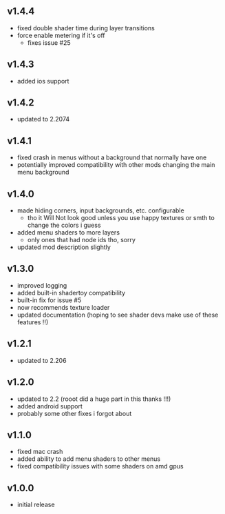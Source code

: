 ## v1.4.4
- fixed double shader time during layer transitions
- force enable metering if it's off
  - fixes issue #25

## v1.4.3
- added ios support

## v1.4.2
- updated to 2.2074

## v1.4.1
- fixed crash in menus without a background that normally have one
- potentially improved compatibility with other mods changing the main menu background

## v1.4.0
- made hiding corners, input backgrounds, etc. configurable
  - tho it Will Not look good unless you use happy textures or smth to change the colors i guess
- added menu shaders to more layers
  - only ones that had node ids tho, sorry
- updated mod description slightly

## v1.3.0
- improved logging
- added built-in shadertoy compatibility
- built-in fix for issue #5
- now recommends texture loader
- updated documentation (hoping to see shader devs make use of these features !!)

## v1.2.1
- updated to 2.206

## v1.2.0
- updated to 2.2 (rooot did a huge part in this thanks !!!)
- added android support
- probably some other fixes i forgot about

## v1.1.0
- fixed mac crash
- added ability to add menu shaders to other menus
- fixed compatibility issues with some shaders on amd gpus

## v1.0.0
- initial release
